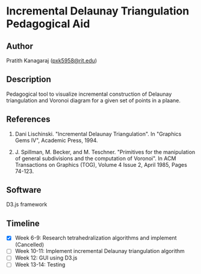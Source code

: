 # Incremental Delaunay Triangulation Pedagogical Aid

## Author
Pratith Kanagaraj (pxk5958@rit.edu)

## Description
Pedagogical tool to visualize incremental construction of Delaunay triangulation and Voronoi diagram for a given set of points in a plaane.

## References
1.	Dani Lischinski. "Incremental Delaunay Triangulation". In "Graphics Gems IV", Academic Press, 1994.

2.  J. Spillman, M. Becker, and M. Teschner. "Primitives for the manipulation of general subdivisions and the computation of Voronoi". In ACM Transactions on Graphics (TOG), Volume 4 Issue 2, April 1985, Pages 74-123.

## Software
D3.js framework

## Timeline
- [x] Week 6-9: Research tetrahedralization algorithms and implement (Cancelled)
- [ ] Week 10-11: Implement incremental Delaunay triangulation algorithm
- [ ] Week 12: GUI using D3.js
- [ ] Week 13-14: Testing
